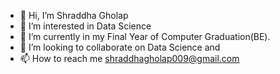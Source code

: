 - 👋 Hi, I’m Shraddha Gholap
- 👀 I’m interested in Data Science
- 🌱 I’m currently  in my Final Year of Computer Graduation(BE).
- 💞️ I’m looking to collaborate on Data Science and 
- 📫 How to reach me shraddhagholap009@gmail.com

<!---
shraddha9gholap/shraddha9gholap is a ✨ special ✨ repository because its `README.md` (this file) appears on your GitHub profile.
You can click the Preview link to take a look at your changes.
--->
